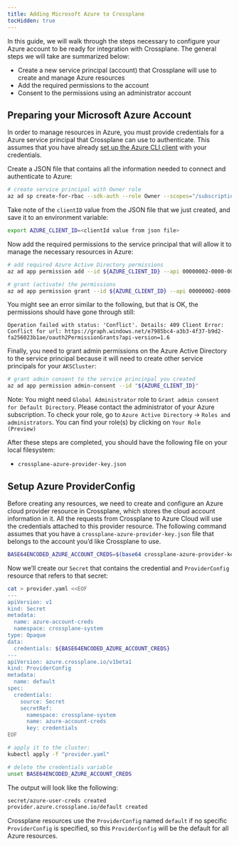 ```yaml
---
title: Adding Microsoft Azure to Crossplane
tocHidden: true
---
```


In this guide, we will walk through the steps necessary to configure your Azure
account to be ready for integration with Crossplane. The general steps we will
take are summarized below:

* Create a new service principal (account) that Crossplane will use to create
  and manage Azure resources
* Add the required permissions to the account
* Consent to the permissions using an administrator account

## Preparing your Microsoft Azure Account

In order to manage resources in Azure, you must provide credentials for a Azure
service principal that Crossplane can use to authenticate. This assumes that you
have already [set up the Azure CLI
client](https://docs.microsoft.com/en-us/cli/azure/authenticate-azure-cli?view=azure-cli-latest)
with your credentials.

Create a JSON file that contains all the information needed to connect and
authenticate to Azure:

```bash
# create service principal with Owner role
az ad sp create-for-rbac --sdk-auth --role Owner --scopes="/subscriptions/<azure subscription id>"  > crossplane-azure-provider-key.json
```

Take note of the `clientID` value from the JSON file that we just created, and
save it to an environment variable:

```bash
export AZURE_CLIENT_ID=<clientId value from json file>
```

Now add the required permissions to the service principal that will allow it to
manage the necessary resources in Azure:

```bash
# add required Azure Active Directory permissions
az ad app permission add --id ${AZURE_CLIENT_ID} --api 00000002-0000-0000-c000-000000000000 --api-permissions 1cda74f2-2616-4834-b122-5cb1b07f8a59=Role 78c8a3c8-a07e-4b9e-af1b-b5ccab50a175=Role

# grant (activate) the permissions
az ad app permission grant --id ${AZURE_CLIENT_ID} --api 00000002-0000-0000-c000-000000000000 --expires never
```

You might see an error similar to the following, but that is OK, the permissions
should have gone through still:

```console
Operation failed with status: 'Conflict'. Details: 409 Client Error: Conflict for url: https://graph.windows.net/e7985bc4-a3b3-4f37-b9d2-fa256023b1ae/oauth2PermissionGrants?api-version=1.6
```

Finally, you need to grant admin permissions on the Azure Active Directory to
the service principal because it will need to create other service principals
for your `AKSCluster`:

```bash
# grant admin consent to the service princinpal you created
az ad app permission admin-consent --id "${AZURE_CLIENT_ID}"
```

Note: You might need `Global Administrator` role to `Grant admin consent for
Default Directory`. Please contact the administrator of your Azure subscription.
To check your role, go to `Azure Active Directory` -> `Roles and
administrators`. You can find your role(s) by clicking on `Your Role (Preview)`

After these steps are completed, you should have the following file on your
local filesystem:

* `crossplane-azure-provider-key.json`

## Setup Azure ProviderConfig

Before creating any resources, we need to create and configure an Azure cloud
provider resource in Crossplane, which stores the cloud account information in
it. All the requests from Crossplane to Azure Cloud will use the credentials
attached to this provider resource. The following command assumes that you have
a `crossplane-azure-provider-key.json` file that belongs to the account you’d
like Crossplane to use.

```bash
BASE64ENCODED_AZURE_ACCOUNT_CREDS=$(base64 crossplane-azure-provider-key.json | tr -d "\n")
```

Now we’ll create our `Secret` that contains the credential and `ProviderConfig`
resource that refers to that secret:

```bash
cat > provider.yaml <<EOF
---
apiVersion: v1
kind: Secret
metadata:
  name: azure-account-creds
  namespace: crossplane-system
type: Opaque
data:
  credentials: ${BASE64ENCODED_AZURE_ACCOUNT_CREDS}
---
apiVersion: azure.crossplane.io/v1beta1
kind: ProviderConfig
metadata:
  name: default
spec:
  credentials:
    source: Secret
    secretRef:
      namespace: crossplane-system
      name: azure-account-creds
      key: credentials
EOF

# apply it to the cluster:
kubectl apply -f "provider.yaml"

# delete the credentials variable
unset BASE64ENCODED_AZURE_ACCOUNT_CREDS
```

The output will look like the following:

```bash
secret/azure-user-creds created
provider.azure.crossplane.io/default created
```

Crossplane resources use the `ProviderConfig` named `default` if no specific
`ProviderConfig` is specified, so this `ProviderConfig` will be the default for
all Azure resources.
